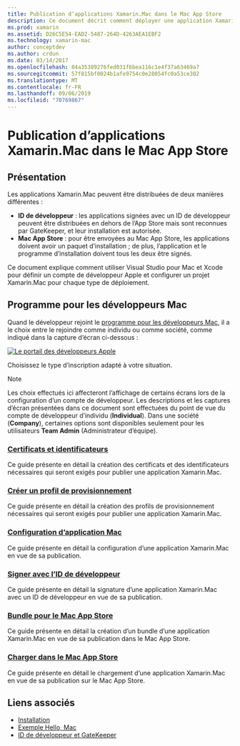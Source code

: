 ```yaml
---
title: Publication d’applications Xamarin.Mac dans le Mac App Store
description: Ce document décrit comment déployer une application Xamarin.Mac avec Visual Studio pour Mac. Il explique comment configurer un compte de développeur Mac, comment créer les certificats pour la signature de code et comment les utiliser pour générer des applications Mac distribuables directement ou par le biais du Mac App Store.
ms.prod: xamarin
ms.assetid: D26C5E54-EAD2-5487-264D-4263AEA1EBF2
ms.technology: xamarin-mac
author: conceptdev
ms.author: crdun
ms.date: 03/14/2017
ms.openlocfilehash: 84a35389276fed031f6bea116c1e4f37a63469a7
ms.sourcegitcommit: 57f815bf0024b1afe9754c0e28054fc0a53ce302
ms.translationtype: MT
ms.contentlocale: fr-FR
ms.lasthandoff: 09/06/2019
ms.locfileid: "70769867"
---
```

# <a name="publishing-xamarinmac-apps-to-the-mac-app-store"></a>Publication d’applications Xamarin.Mac dans le Mac App Store

## <a name="overview"></a>Présentation

Les applications Xamarin.Mac peuvent être distribuées de deux manières différentes :

- **ID de développeur** : les applications signées avec un ID de développeur peuvent être distribuées en dehors de l’App Store mais sont reconnues par GateKeeper, et leur installation est autorisée.
- **Mac App Store** : pour être envoyées au Mac App Store, les applications doivent avoir un paquet d’installation ; de plus, l’application et le programme d’installation doivent tous les deux être signés.

Ce document explique comment utiliser Visual Studio pour Mac et Xcode pour définir un compte de développeur Apple et configurer un projet Xamarin.Mac pour chaque type de déploiement.

## <a name="mac-developer-program"></a>Programme pour les développeurs Mac

Quand le développeur rejoint le [programme pour les développeurs Mac](https://developer.apple.com/devcenter/mac/), il a le choix entre le rejoindre comme individu ou comme société, comme indiqué dans la capture d’écran ci-dessous :

[![Le portail des développeurs Apple](images/image1.png "Le portail des développeurs Apple")](images/image1-large.png#lightbox)

Choisissez le type d’inscription adapté à votre situation.

> [!NOTE]
> Les choix effectués ici affecteront l’affichage de certains écrans lors de la configuration d’un compte de développeur. Les descriptions et les captures d’écran présentées dans ce document sont effectuées du point de vue du compte de développeur d’individu (**Individual**). Dans une société (**Company**), certaines options sont disponibles seulement pour les utilisateurs **Team Admin** (Administrateur d’équipe).

### <a name="certificates-and-identifiersmacdeploy-testpublishing-to-the-app-storecertificates-identifiersmd"></a>[Certificats et identificateurs](~/mac/deploy-test/publishing-to-the-app-store/certificates-identifiers.md)

Ce guide présente en détail la création des certificats et des identificateurs nécessaires qui seront exigés pour publier une application Xamarin.Mac.

### <a name="create-provisioning-profilemacdeploy-testpublishing-to-the-app-storeprofilesmd"></a>[Créer un profil de provisionnement](~/mac/deploy-test/publishing-to-the-app-store/profiles.md)

Ce guide présente en détail la création des profils de provisionnement nécessaires qui seront exigés pour publier une application Xamarin.Mac.

### <a name="mac-app-configurationmacdeploy-testpublishing-to-the-app-storeapp-configurationmd"></a>[Configuration d’application Mac](~/mac/deploy-test/publishing-to-the-app-store/app-configuration.md)

Ce guide présente en détail la configuration d’une application Xamarin.Mac en vue de sa publication.

### <a name="sign-with-developer-idmacdeploy-testpublishing-to-the-app-storesigningmd"></a>[Signer avec l’ID de développeur](~/mac/deploy-test/publishing-to-the-app-store/signing.md)

Ce guide présente en détail la signature d’une application Xamarin.Mac avec un ID de développeur en vue de sa publication.

### <a name="bundle-for-mac-app-storemacdeploy-testpublishing-to-the-app-storebundlingmd"></a>[Bundle pour le Mac App Store](~/mac/deploy-test/publishing-to-the-app-store/bundling.md)

Ce guide présente en détail la création d’un bundle d’une application Xamarin.Mac en vue de sa publication dans le Mac App Store.

### <a name="upload-to-mac-app-storemacdeploy-testpublishing-to-the-app-storeuploadingmd"></a>[Charger dans le Mac App Store](~/mac/deploy-test/publishing-to-the-app-store/uploading.md)

Ce guide présente en détail le chargement d’une application Xamarin.Mac en vue de sa publication sur le Mac App Store.

## <a name="related-links"></a>Liens associés

- [Installation](/visualstudio/mac/installation/)
- [Exemple Hello, Mac](~/mac/get-started/hello-mac.md)
- [ID de développeur et GateKeeper](https://developer.apple.com/resources/developer-id/)
